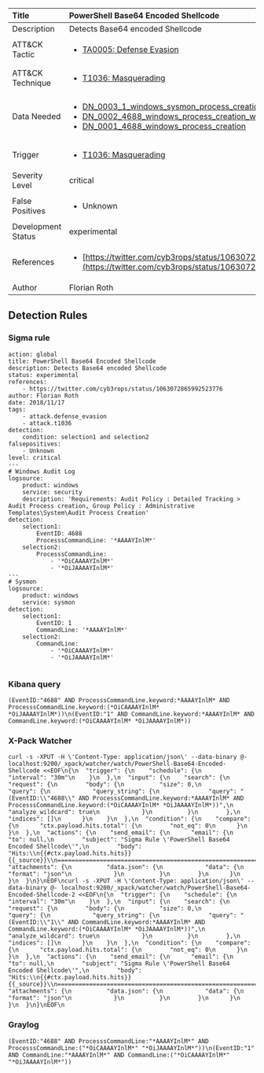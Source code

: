 | Title                | PowerShell Base64 Encoded Shellcode                                                                                                                                                 |
|:---------------------|:------------------------------------------------------------------------------------------------------------------------------------------------------------|
| Description          | Detects Base64 encoded Shellcode                                                                                                                                           |
| ATT&amp;CK Tactic    | <ul><li>[TA0005: Defense Evasion](https://attack.mitre.org/tactics/TA0005)</li></ul>  |
| ATT&amp;CK Technique | <ul><li>[T1036: Masquerading](https://attack.mitre.org/techniques/T1036)</li></ul>                             |
| Data Needed          | <ul><li>[DN_0003_1_windows_sysmon_process_creation](../Data_Needed/DN_0003_1_windows_sysmon_process_creation.md)</li><li>[DN_0002_4688_windows_process_creation_with_commandline](../Data_Needed/DN_0002_4688_windows_process_creation_with_commandline.md)</li><li>[DN_0001_4688_windows_process_creation](../Data_Needed/DN_0001_4688_windows_process_creation.md)</li></ul>                                                         |
| Trigger              | <ul><li>[T1036: Masquerading](../Triggers/T1036.md)</li></ul>  |
| Severity Level       | critical                                                                                                                                                 |
| False Positives      | <ul><li>Unknown</li></ul>                                                                  |
| Development Status   | experimental                                                                                                                                                |
| References           | <ul><li>[https://twitter.com/cyb3rops/status/1063072865992523776](https://twitter.com/cyb3rops/status/1063072865992523776)</li></ul>                                                          |
| Author               | Florian Roth                                                                                                                                                |


## Detection Rules

### Sigma rule

```
action: global
title: PowerShell Base64 Encoded Shellcode
description: Detects Base64 encoded Shellcode 
status: experimental
references:
    - https://twitter.com/cyb3rops/status/1063072865992523776
author: Florian Roth
date: 2018/11/17
tags:
    - attack.defense_evasion
    - attack.t1036
detection:
    condition: selection1 and selection2
falsepositives: 
    - Unknown
level: critical
---
# Windows Audit Log
logsource:
    product: windows
    service: security
    description: 'Requirements: Audit Policy : Detailed Tracking > Audit Process creation, Group Policy : Administrative Templates\System\Audit Process Creation'
detection:
    selection1:
        EventID: 4688
        ProcesssCommandLine: '*AAAAYInlM*'
    selection2:
        ProcesssCommandLine: 
            - '*OiCAAAAYInlM*'
            - '*OiJAAAAYInlM*'
---
# Sysmon
logsource:
    product: windows
    service: sysmon
detection:
    selection1:
        EventID: 1
        CommandLine: '*AAAAYInlM*'
    selection2:
        CommandLine: 
            - '*OiCAAAAYInlM*'
            - '*OiJAAAAYInlM*'


```





### Kibana query

```
(EventID:"4688" AND ProcesssCommandLine.keyword:*AAAAYInlM* AND ProcesssCommandLine.keyword:(*OiCAAAAYInlM* *OiJAAAAYInlM*))\n(EventID:"1" AND CommandLine.keyword:*AAAAYInlM* AND CommandLine.keyword:(*OiCAAAAYInlM* *OiJAAAAYInlM*))
```





### X-Pack Watcher

```
curl -s -XPUT -H \'Content-Type: application/json\' --data-binary @- localhost:9200/_xpack/watcher/watch/PowerShell-Base64-Encoded-Shellcode <<EOF\n{\n  "trigger": {\n    "schedule": {\n      "interval": "30m"\n    }\n  },\n  "input": {\n    "search": {\n      "request": {\n        "body": {\n          "size": 0,\n          "query": {\n            "query_string": {\n              "query": "(EventID:\\"4688\\" AND ProcesssCommandLine.keyword:*AAAAYInlM* AND ProcesssCommandLine.keyword:(*OiCAAAAYInlM* *OiJAAAAYInlM*))",\n              "analyze_wildcard": true\n            }\n          }\n        },\n        "indices": []\n      }\n    }\n  },\n  "condition": {\n    "compare": {\n      "ctx.payload.hits.total": {\n        "not_eq": 0\n      }\n    }\n  },\n  "actions": {\n    "send_email": {\n      "email": {\n        "to": null,\n        "subject": "Sigma Rule \'PowerShell Base64 Encoded Shellcode\'",\n        "body": "Hits:\\n{{#ctx.payload.hits.hits}}{{_source}}\\n================================================================================\\n{{/ctx.payload.hits.hits}}",\n        "attachments": {\n          "data.json": {\n            "data": {\n              "format": "json"\n            }\n          }\n        }\n      }\n    }\n  }\n}\nEOF\ncurl -s -XPUT -H \'Content-Type: application/json\' --data-binary @- localhost:9200/_xpack/watcher/watch/PowerShell-Base64-Encoded-Shellcode-2 <<EOF\n{\n  "trigger": {\n    "schedule": {\n      "interval": "30m"\n    }\n  },\n  "input": {\n    "search": {\n      "request": {\n        "body": {\n          "size": 0,\n          "query": {\n            "query_string": {\n              "query": "(EventID:\\"1\\" AND CommandLine.keyword:*AAAAYInlM* AND CommandLine.keyword:(*OiCAAAAYInlM* *OiJAAAAYInlM*))",\n              "analyze_wildcard": true\n            }\n          }\n        },\n        "indices": []\n      }\n    }\n  },\n  "condition": {\n    "compare": {\n      "ctx.payload.hits.total": {\n        "not_eq": 0\n      }\n    }\n  },\n  "actions": {\n    "send_email": {\n      "email": {\n        "to": null,\n        "subject": "Sigma Rule \'PowerShell Base64 Encoded Shellcode\'",\n        "body": "Hits:\\n{{#ctx.payload.hits.hits}}{{_source}}\\n================================================================================\\n{{/ctx.payload.hits.hits}}",\n        "attachments": {\n          "data.json": {\n            "data": {\n              "format": "json"\n            }\n          }\n        }\n      }\n    }\n  }\n}\nEOF\n
```





### Graylog

```
(EventID:"4688" AND ProcesssCommandLine:"*AAAAYInlM*" AND ProcesssCommandLine:("*OiCAAAAYInlM*" "*OiJAAAAYInlM*"))\n(EventID:"1" AND CommandLine:"*AAAAYInlM*" AND CommandLine:("*OiCAAAAYInlM*" "*OiJAAAAYInlM*"))
```

